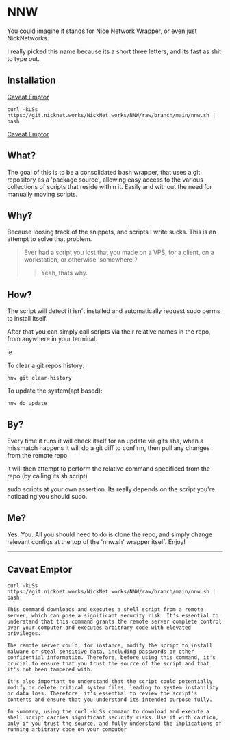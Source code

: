 # NNW

You could imagine it stands for Nice Network Wrapper, or even just NickNetworks.

I really picked this name because its a short three letters, and its fast as shit to type out.

## Installation

[Caveat Emptor](#caveat-emptor)

    curl -kLSs  https://git.nicknet.works/NickNet.works/NNW/raw/branch/main/nnw.sh | bash
[Caveat Emptor](#caveat-emptor)

## What?

The goal of this is to be a consolidated bash wrapper, that uses a git repository as a 'package source', allowing easy access to the various collections of scripts that reside within it. Easily and without the need for manually moving scripts.

## Why?

Because loosing track of the snippets, and scripts I write sucks. This is an attempt to solve that problem.
> Ever had a script you lost that you made on a VPS, for a client, on a workstation, or otherwise 'somewhere'?
> > Yeah, thats why.

## How?

The script will detect it isn't installed and automatically request sudo perms to install itself.

After that you can simply call scripts via their relative names in the repo, from anywhere in your terminal.

ie

To clear a git repos history:

    nnw git clear-history

To update the system(apt based):

    nnw do update

## By?

Every time it runs it will check itself for an update via gits sha, when a missmatch happens it will do a git diff to confirm, then pull any changes from the remote repo

it will then attempt to perform the relative command specificed from the repo (by calling its sh script)

sudo scripts at your own assertion. Its really depends on the script you're hotloading you should sudo.

## Me?

Yes. You.
All you should need to do is clone the repo, and simply change relevant configs at the top of the 'nnw.sh' wrapper itself.
Enjoy!

----------

## Caveat Emptor

```curl -kLSs  https://git.nicknet.works/NickNet.works/NNW/raw/branch/main/nnw.sh | bash```

    This command downloads and executes a shell script from a remote server, which can pose a significant security risk. It's essential to understand that this command grants the remote server complete control over your computer and executes arbitrary code with elevated privileges.

    The remote server could, for instance, modify the script to install malware or steal sensitive data, including passwords or other confidential information. Therefore, before using this command, it's crucial to ensure that you trust the source of the script and that it's not been tampered with.

    It's also important to understand that the script could potentially modify or delete critical system files, leading to system instability or data loss. Therefore, it's essential to review the script's contents and ensure that you understand its intended purpose fully.

    In summary, using the curl -kLSs command to download and execute a shell script carries significant security risks. Use it with caution, only if you trust the source, and fully understand the implications of running arbitrary code on your computer
